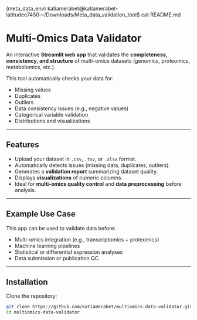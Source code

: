 (meta_data_env) katiamerabet@katiamerabet-latitudee7450:~/Downloads/Meta_data_validation_tool$ cat README.md
# Multi-Omics Data Validator

An interactive **Streamlit web app** that validates the **completeness, consistency, and structure** of multi-omics datasets (genomics, proteomics, metabolomics, etc.).

This tool automatically checks your data for:
- Missing values  
- Duplicates  
- Outliers  
- Data consistency issues (e.g., negative values)  
- Categorical variable validation  
- Distributions and visualizations  

---

##  Features

- Upload your dataset in `.csv`, `.tsv`, or `.xlsx` format.  
- Automatically detects issues (missing data, duplicates, outliers).  
- Generates a **validation report** summarizing dataset quality.  
- Displays **visualizations** of numeric columns.  
- Ideal for **multi-omics quality control** and **data preprocessing** before analysis.

---

##  Example Use Case

This app can be used to validate data before:
- Multi-omics integration (e.g., transcriptomics + proteomics)
- Machine learning pipelines
- Statistical or differential expression analyses
- Data submission or publication QC

---

##  Installation

Clone the repository:
```bash
git clone https://github.com/katiamerabet/multiomics-data-validator.git
cd multiomics-data-validator